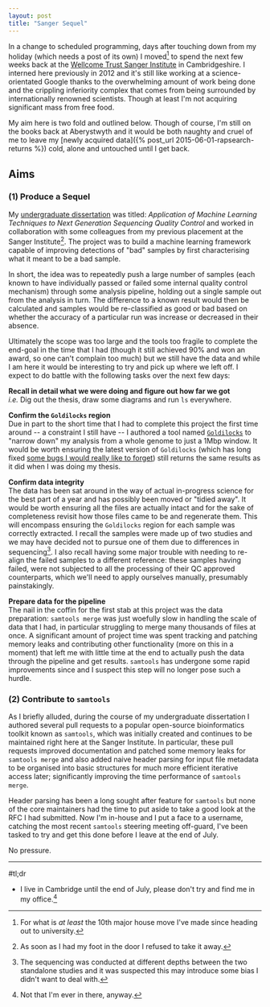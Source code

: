 ```yaml
---
layout: post
title: "Sanger Sequel"
---
```


In a change to scheduled programming, days after touching down from my holiday (which needs a post of its own)
I moved[^4] to spend the next few weeks back at the
[Wellcome Trust Sanger Institute](https://www.sanger.ac.uk/) in Cambridgeshire. I interned here
previously in 2012 and it's still like working at a science-orientated Google thanks to the
overwhelming amount of work being done and the crippling inferiority complex that comes
from being surrounded by internationally renowned scientists. Though at least I'm not acquiring
significant mass from free food.

My aim here is two fold and outlined below. Though of course, I'm still on the books back at Aberystwyth and it
would be both naughty and cruel of me to leave my [newly acquired data]({% post_url 2015-06-01-rapsearch-returns %})
cold, alone and untouched until I get back.

## Aims
### (1) Produce a Sequel
My [undergraduate dissertation](https://github.com/SamStudio8/frontier-dissertation) was titled:
*Application of Machine Learning Techniques to Next Generation Sequencing Quality Control* and
worked in collaboration with some colleagues from my previous placement at the Sanger Institute[^1].
The project was to build a machine learning framework capable of improving detections of "bad" samples
by first characterising what it meant to be a bad sample.

In short, the idea was to repeatedly push a large number of samples (each known to have individually
passed or failed some internal quality control mechanism) through some analysis pipeline, holding out
a single sample out from the analysis in turn. The difference to a known result would then be
calculated and samples would be re-classified as good or bad based on whether the accuracy of a
particular run was increase or decreased in their absence.

Ultimately the scope was too large and the tools too fragile to complete the end-goal in the time
that I had (though it still achieved 90% and won an award, so one can't complain too much) but
we still have the data and while I am here it would be interesting to try and pick up where we left off.
I expect to do battle with the following tasks over the next few days:

**Recall in detail what we were doing and figure out how far we got**  
*i.e.* Dig out the thesis, draw some diagrams and run `ls` everywhere.

**Confirm the `Goldilocks` region**  
Due in part to the short time that I had to complete this project the first time around -- a constraint
I still have -- I authored a tool named [`Goldilocks`](https://goldilocks.readthedocs.org) to "narrow down"
my analysis from a whole genome to just a 1Mbp window. It would be worth ensuring the latest version of
`Goldilocks` (which has long fixed [some bugs I would really like to forget](https://github.com/SamStudio8/goldilocks/commit/b6b1f6f560202d6e33df3bfcec1d48a35fe8c6c0)) still returns the same results as it did when I
was doing my thesis.

**Confirm data integrity**  
The data has been sat around in the way of actual in-progress science for the best part of a year
and has possibly been moved or "tidied away". It would be worth ensuring all the files are actually
intact and for the sake of completeness revisit how those files came to be and regenerate them. This will
encompass ensuring the `Goldilocks` region for each sample was correctly extracted. I recall the samples
were made up of two studies and we may have decided not to pursue one of them due to differences in sequencing[^2].
I also recall having some major trouble with needing to re-align the failed samples to a different reference: these
samples having failed, were not subjected to all the processing of their QC approved counterparts, which we'll need
to apply ourselves manually, presumably painstakingly.

**Prepare data for the pipeline**  
The nail in the coffin for the first stab at this project was the data preparation: `samtools merge` was just
woefully slow in handling the scale of data that I had, in particular struggling to merge many thousands of files
at once. A significant amount of project time was spent tracking and patching memory leaks and contributing other
functionality (more on this in a moment) that left me with little time at the end to actually push the data
through the pipeline and get results. `samtools` has undergone some rapid improvements since and I suspect
this step will no longer pose such a hurdle.


### (2) Contribute to `samtools`
As I briefly alluded, during the course of my undergraduate dissertation
I authored several pull requests to a popular open-source bioinformatics toolkit known as `samtools`,
which was initially created and continues to be maintained right here at the Sanger Institute.
In particular, these pull requests improved documentation and patched some memory leaks for `samtools merge`
and also added naive header parsing for input file metadata to be organised into basic structures for
much more efficient iterative access later; significantly improving the time performance of `samtools merge`.

Header parsing has been a long sought after feature for `samtools` but none of the core
maintainers had the time to put aside to take a good look at the RFC I had submitted. Now I'm in-house
and I put a face to a username, catching the most recent `samtools` steering meeting off-guard, I've been
tasked to try and get this done before I leave at the end of July.

No pressure.

* * *

#tl;dr
* I live in Cambridge until the end of July, please don't try and find me in my office.[^3]


[^1]: As soon as I had my foot in the door I refused to take it away.

[^2]: The sequencing was conducted at different depths between the two standalone studies and it was suspected this may introduce some bias I didn't want to deal with.

[^3]: Not that I'm ever in there, anyway.

[^4]: For what is *at least* the 10th major house move I've made since heading out to university.
